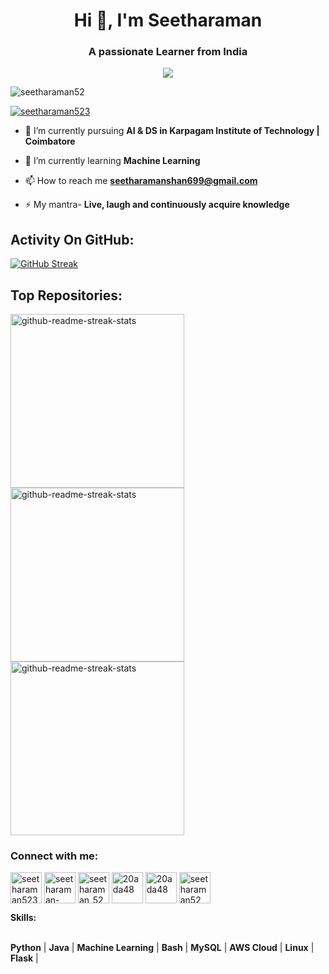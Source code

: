 <!--<img align="right" alt="Coding" width="270" src="https://cdn.dribbble.com/users/1162077/screenshots/3848914/programmer.gif"> color=fff53a-->
<h1 align="center">Hi 👋, I'm Seetharaman</h1>
<h3 align="center">A passionate Learner from India</h3>
<p align="center">
<img src="https://readme-typing-svg.demolab.com/?lines=2 years%20of%20coding%20experience&font=Fira%20Code&center=true&width=700&height=45&color=#36BCF7FF&vCenter=true&pause=1000&size=25" /></a>

<p align="left"> <img src="https://komarev.com/ghpvc/?username=seetharaman52&label=Profile%20views&color=0e75b6&style=flat" alt="seetharaman52" /> </p>

<p align="left"> <a href="https://twitter.com/seetharaman523" target="blank"><img src="https://img.shields.io/twitter/follow/seetharaman523?logo=twitter&style=for-the-badge" alt="seetharaman523"/></a></p>

- 🔭 I’m currently pursuing **AI & DS in Karpagam Institute of Technology | Coimbatore**

- 🌱 I’m currently learning **Machine Learning**

- 📫 How to reach me **seetharamanshan699@gmail.com**

- ⚡ My mantra- **Live, laugh and continuously acquire knowledge**

## Activity On GitHub:
[![GitHub Streak](http://github-readme-streak-stats.herokuapp.com?user=seetharaman52&theme=react&hide_border=true&border_radius=8.5&date_format=j%20M%5B%20Y%5D&mode=weekly&card_width=395)](https://git.io/streak-stats)

## Top Repositories:
<p align="left">
<a href="https://github.com/seetharaman52/smart-energy-switch"><img width="278" src="https://denvercoder1-github-readme-stats.vercel.app/api/pin/?username=seetharaman52&repo=smart-energy-switch&theme=react&bg_color=1F222E&title_color=F8D866&hide_border=true&icon_color=F8D866&show_icons=false" alt="github-readme-streak-stats"></a>
<a href="https://github.com/seetharaman52/PettyShop"><img width="278" src="https://denvercoder1-github-readme-stats.vercel.app/api/pin/?username=seetharaman52&repo=PettyShop&theme=react&bg_color=1F222E&title_color=F8D866&hide_border=true&icon_color=F8D866&show_icons=false" alt="github-readme-streak-stats"></a>
<a href="https://github.com/seetharaman52/MiniProjects"><img width="278" src="https://denvercoder1-github-readme-stats.vercel.app/api/pin/?username=seetharaman52&repo=MiniProjects&theme=react&bg_color=1F222E&title_color=F8D866&hide_border=true&icon_color=F8D866&show_icons=false" alt="github-readme-streak-stats"></a>
</p>

<h3 align="left">Connect with me:</h3>
<p align="left">
<a href="https://twitter.com/seetharaman523" target="blank"><img align="center" src="https://pbs.twimg.com/profile_images/1683899100922511378/5lY42eHs_400x400.jpg" alt="seetharaman523" height="50" width="50" /></a>
<a href="https://linkedin.com/in/seetharaman-shanmugam" target="blank"><img align="center" src="https://pbs.twimg.com/profile_images/1661161645857710081/6WtDIesg_400x400.png" alt="seetharaman-shanmugam" height="50" width="50" /></a>
<a href="https://instagram.com/seetharaman_523" target="blank"><img align="center" src="https://pbs.twimg.com/profile_images/1305901852190482434/nVjrSoGe_400x400.jpg" alt="seetharaman_523" height="50" width="50" /></a>
<a href="https://www.hackerrank.com/20ada48" target="blank"><img align="center" src="https://pbs.twimg.com/profile_images/1477936468496556035/BhitSnqG_400x400.jpg" alt="20ada48" height="50" width="50" /></a>
<a href="https://auth.geeksforgeeks.org/user/20ada48" target="blank"><img align="center" src="https://pbs.twimg.com/profile_images/1559406522329100288/bZAmg2J7_400x400.jpg" alt="20ada48" height="50" width="50" /></a>
<a href="https://leetcode.com/seetharaman52/" target="blank"><img align="center" src="https://pbs.twimg.com/profile_images/910592237695676416/7xInX10u_400x400.jpg" alt="seetharaman52" height="50" width="50"/></a>
</p>
<strong>Skills:</strong><br><br>

  **Python** | **Java** | **Machine Learning** | **Bash** | **MySQL** | **AWS Cloud** | **Linux** | **Flask** |
